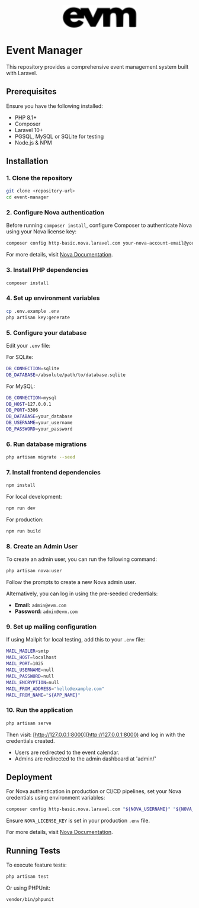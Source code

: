 <p align="center">
  <a href="https://laravel.com" target="_blank">
    <picture>
      <source srcset="https://raw.githubusercontent.com/olat-nji/event-manager/main/resources/images/logo-white.svg" media="(prefers-color-scheme: dark)">
      <img src="https://raw.githubusercontent.com/olat-nji/event-manager/main/resources/images/logo-black.svg" width="200" alt="Event Manager Logo">
    </picture>
  </a>
</p>

# Event Manager

This repository provides a comprehensive event management system built with Laravel.

## Prerequisites

Ensure you have the following installed:

- PHP 8.1+
- Composer
- Laravel 10+
- PGSQL, MySQL or SQLite for testing
- Node.js & NPM

## Installation

### 1. Clone the repository
```sh
git clone <repository-url>
cd event-manager
```

### 2. Configure Nova authentication
Before running `composer install`, configure Composer to authenticate Nova using your Nova license key:

```sh
composer config http-basic.nova.laravel.com your-nova-account-email@your-domain.com your-license-key
```

For more details, visit [Nova Documentation](https://nova.laravel.com/docs/v4/installation).

### 3. Install PHP dependencies
```sh
composer install
```

### 4. Set up environment variables
```sh
cp .env.example .env
php artisan key:generate
```

### 5. Configure your database
Edit your `.env` file:

For SQLite:
```sh
DB_CONNECTION=sqlite
DB_DATABASE=/absolute/path/to/database.sqlite
```

For MySQL:
```sh
DB_CONNECTION=mysql
DB_HOST=127.0.0.1
DB_PORT=3306
DB_DATABASE=your_database
DB_USERNAME=your_username
DB_PASSWORD=your_password
```

### 6. Run database migrations
```sh
php artisan migrate --seed
```

### 7. Install frontend dependencies
```sh
npm install
```

For local development:
```sh
npm run dev
```

For production:
```sh
npm run build
```

### 8. Create an Admin User  

To create an admin user, you can run the following command:  

```sh
php artisan nova:user
```  
Follow the prompts to create a new Nova admin user.

Alternatively, you can log in using the pre-seeded credentials:  

- **Email:** `admin@evm.com`  
- **Password:** `admin@evm.com`  


### 9. Set up mailing configuration 
If using Mailpit for local testing, add this to your `.env` file:
```sh
MAIL_MAILER=smtp
MAIL_HOST=localhost
MAIL_PORT=1025
MAIL_USERNAME=null
MAIL_PASSWORD=null
MAIL_ENCRYPTION=null
MAIL_FROM_ADDRESS="hello@example.com"
MAIL_FROM_NAME="${APP_NAME}"
```

### 10. Run the application
```sh
php artisan serve
```
Then visit: [http://127.0.0.1:8000](http://127.0.0.1:8000) and log in with the credentials created.
- Users are redirected to the event calendar.
- Admins are redirected to the admin dashboard at 'admin/'

## Deployment

For Nova authentication in production or CI/CD pipelines, set your Nova credentials using environment variables:

```sh
composer config http-basic.nova.laravel.com "${NOVA_USERNAME}" "${NOVA_LICENSE_KEY}"
```

Ensure `NOVA_LICENSE_KEY` is set in your production `.env` file.

For more details, visit [Nova Documentation](https://nova.laravel.com/docs/v4/installation).

## Running Tests

To execute feature tests:
```sh
php artisan test
```
Or using PHPUnit:
```sh
vendor/bin/phpunit
```

